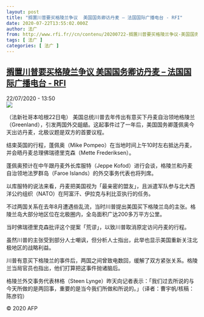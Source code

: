 ```yaml
---
layout: post
title: "搁置川普要买格陵兰争议  美国国务卿访丹麦 – 法国国际广播电台 - RFI"
date: 2020-07-22T13:55:02.000Z
author: 法广
from: http://www.rfi.fr//cn/contenu/20200722-搁置川普要买格陵兰争议-美国国务卿访丹麦
tags: [ 法广 ]
categories: [ 法广 ]
---
```

<!--1595426102000-->
[搁置川普要买格陵兰争议  美国国务卿访丹麦 – 法国国际广播电台 - RFI](http://www.rfi.fr//cn/contenu/20200722-%E6%90%81%E7%BD%AE%E5%B7%9D%E6%99%AE%E8%A6%81%E4%B9%B0%E6%A0%BC%E9%99%B5%E5%85%B0%E4%BA%89%E8%AE%AE-%E7%BE%8E%E5%9B%BD%E5%9B%BD%E5%8A%A1%E5%8D%BF%E8%AE%BF%E4%B8%B9%E9%BA%A6)
------

<div>
<div>22/07/2020 - 13:50</div><img src="https://s.rfi.fr/media/display/6fe7711a-cc19-11ea-a1d1-005056a964fe/w:310/p:16x9/int0006b.200722195001.jpg"><div class="t-content__body u-clearfix"><div class="m-interstitial"></div><p>（法新社哥本哈根22日电）    美国总统川普去年传出有意买下丹麦自治领地格陵兰（Greenland），引发两国外交龃龉。这起事件过了一年后，美国国务卿蓬佩奥今天出访丹麦，北极议题是双方的首要议程。</p><p>    结束英国的行程，蓬佩奥（Mike Pompeo）在当地时间上午10时左右抵达丹麦，并会晤丹麦总理佛瑞德里克森（Mette Frederiksen）。</p><p>    蓬佩奥预计在中午跟丹麦外长库服特（Jeppe Kofod）进行会谈，格陵兰和丹麦自治领地法罗群岛（Faroe Islands）的外交事务代表也将列席。</p><p>    以库服特的说法来看，丹麦把美国视为「最亲密的盟友」，且派遣军队参与北大西洋公约组织（NATO）在阿富汗、伊拉克与利比亚执行的任务。</p><p>    不过两国关系在去年8月遭遇些乱流，当时川普提出美国买下格陵兰岛的主张。格陵兰岛大部分地区位在北极圈内，全岛面积广达200多万平方公里。</p><p>    当时佛瑞德里克森批评这个提案「荒谬」，以致川普取消原定访问丹麦的行程。</p><p>    虽然川普的主张受到部分人士嘲讽，但分析人士指出，此举也显示美国重新关注北极地区的战略利益。</p><p>    川普有意买下格陵兰的事件后，两国之间曾致电数回，缓解了双方紧张关系。格陵兰当局官员也指出，他们打算把这事件抛诸脑后。</p><p>    格陵兰外交事务代表林格（Steen Lynge）昨天向记者表示：「我们过去所说的与今天所做的是两回事，重要的是当今我们所做和所说的。」（译者：曹宇帆/核稿：陈彦钧）</p><p class="t-copyright">© 2020 AFP</p>        </div>
</div>
